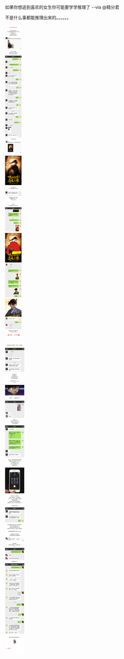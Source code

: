 如果你想追到喜欢的女生你可能要学学推理了 --via @精分君

不是什么事都能推理出来的。。。。。。

![c9aacde61e5246e7bce17a7c81a5a286.png](https://raw.githubusercontent.com/wxlzmt/cdn1/master/ext/qw/groups/10040/c9aacde61e5246e7bce17a7c81a5a286.png)

![a025a30f720247d4b29f1ea3d3943703.png](https://raw.githubusercontent.com/wxlzmt/cdn1/master/ext/qw/groups/10040/a025a30f720247d4b29f1ea3d3943703.png)
